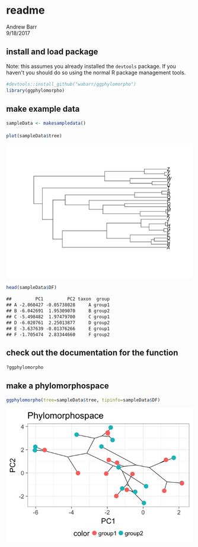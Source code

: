 # readme
Andrew Barr  
9/18/2017  

## install and load package

Note: this assumes you already installed the `devtools` package.  If you haven't you should do so using the normal R package management tools. 


```r
#devtools::install_github("wabarr/ggphylomorpho")
library(ggphylomorpho)
```

## make example data


```r
sampleData <- makesampledata()

plot(sampleData$tree)
```

![](readme_files/figure-html/unnamed-chunk-1-1.png)<!-- -->

```r
head(sampleData$DF)
```

```
##         PC1         PC2 taxon  group
## A -2.060427 -0.05738028     A group1
## B -6.042691  1.95309070     B group2
## C -5.498482  1.97479700     C group1
## D -6.020761  2.25013877     D group2
## E -3.637639 -0.01376266     E group1
## F -1.705474  2.83344660     F group2
```

## check out the documentation for the function

```r
?ggphylomorpho
```

## make a phylomorphospace


```r
ggphylomorpho(tree=sampleData$tree, tipinfo=sampleData$DF)
```

![](readme_files/figure-html/unnamed-chunk-3-1.png)<!-- -->

